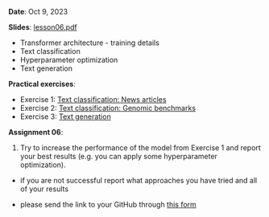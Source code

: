 **Date**: Oct 9, 2023

**Slides**: [lesson06.pdf](lesson06.pdf)

* Transformer architecture - training details
* Text classification
* Hyperparameter optimization
* Text generation

**Practical exercises**:

* Exercise 1: [Text classification: News articles](ds_practicum_ex1_text_classification.ipynb)
* Exercise 2: [Text classification: Genomic benchmarks](ds_practicum_exercise2_genomic_benchmarks.ipynb)
* Exercise 3: [Text generation](ds_practicum_exercise3_text_generation_ipynb.ipynb)


**Assignment 06**:

1. Try to increase the performance of the model from Exercise 1 and report your best results (e.g. you can apply some hyperparameter optimization).
- if you are not successful report what approaches you have tried and all of your results

- please send the link to your GitHub through [this form](https://forms.gle/YRdS3ERzeWx2TScM8)


